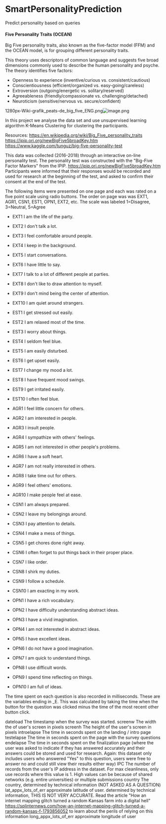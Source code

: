 # SmartPersonalityPrediction
Predict personality based on queries

#### Five Personality Traits (OCEAN)
Big Five personality traits, also known as the five-factor model (FFM) and the OCEAN model, is for grouping different personality traits.

This theory uses descriptors of common language and suggests five broad dimensions commonly used to describe the human personality and psyche. The theory identifies five factors:

* Openness to experience (inventive/curious vs. consistent/cautious)
* Conscientiousness (efficient/organized vs. easy-going/careless)
* Extroversion (outgoing/energetic vs. solitary/reserved)
* Agreeableness (friendly/compassionate vs. challenging/detached)
* Neuroticism (sensitive/nervous vs. secure/confident)

1280px-Wiki-grafik_peats-de_big_five_ENG.png![image.png](attachment:image.png)

In this project we analyse the data set and use unsupervised learning algorithm K-Means Clustering for clustering the participants.

Resources:
https://en.wikipedia.org/wiki/Big_Five_personality_traits
https://ipip.ori.org/newBigFive5broadKey.htm
https://www.kaggle.com/tunguz/big-five-personality-test


This data was collected (2016-2018) through an interactive on-line personality test.
The personality test was constructed with the "Big-Five Factor Markers" from the IPIP. https://ipip.ori.org/newBigFive5broadKey.htm
Participants were informed that their responses would be recorded and used for research at the beginning of the test, and asked to confirm their consent at the end of the test.

The following items were presented on one page and each was rated on a five point scale using radio buttons. The order on page was was EXT1, AGR1, CSN1, EST1, OPN1, EXT2, etc.
The scale was labeled 1=Disagree, 3=Neutral, 5=Agree

* EXT1  	I am the life of the party.
* EXT2	  I don't talk a lot.
* EXT3	  I feel comfortable around people.
* EXT4	  I keep in the background.
* EXT5	  I start conversations.
* EXT6	  I have little to say.
* EXT7	  I talk to a lot of different people at parties.
* EXT8	  I don't like to draw attention to myself.
* EXT9	  I don't mind being the center of attention.
* EXT10	  I am quiet around strangers.

* EST1	I get stressed out easily.
* EST2	I am relaxed most of the time.
* EST3	I worry about things.
* EST4	I seldom feel blue.
* EST5	I am easily disturbed.
* EST6	I get upset easily.
* EST7	I change my mood a lot.
* EST8	I have frequent mood swings.
* EST9	I get irritated easily.
* EST10	I often feel blue.

* AGR1	I feel little concern for others.
* AGR2	I am interested in people.
* AGR3	I insult people.
* AGR4	I sympathize with others' feelings.
* AGR5	I am not interested in other people's problems.
* AGR6	I have a soft heart.
* AGR7	I am not really interested in others.
* AGR8	I take time out for others.
* AGR9	I feel others' emotions.
* AGR10	I make people feel at ease.

* CSN1	I am always prepared.
* CSN2	I leave my belongings around.
* CSN3	I pay attention to details.
* CSN4	I make a mess of things.
* CSN5	I get chores done right away.
* CSN6	I often forget to put things back in their proper place.
* CSN7	I like order.
* CSN8	I shirk my duties.
* CSN9	I follow a schedule.
* CSN10	I am exacting in my work.

* OPN1	I have a rich vocabulary.
* OPN2	I have difficulty understanding abstract ideas.
* OPN3	I have a vivid imagination.
* OPN4	I am not interested in abstract ideas.
* OPN5	I have excellent ideas.
* OPN6	I do not have a good imagination.
* OPN7	I am quick to understand things.
* OPN8	I use difficult words.
* OPN9	I spend time reflecting on things.
* OPN10	I am full of ideas.

The time spent on each question is also recorded in milliseconds. These are the variables ending in _E. This was calculated by taking the time when the button for the question was clicked minus the time of the most recent other button click.

dateload    The timestamp when the survey was started.
screenw     The width the of user's screen in pixels
screenh     The height of the user's screen in pixels
introelapse The time in seconds spent on the landing / intro page
testelapse  The time in seconds spent on the page with the survey questions
endelapse   The time in seconds spent on the finalization page (where the user was asked to indicate if they has answered accurately and their answers could be stored and used for research. Again: this dataset only includes users who answered "Yes" to this question, users were free to answer no and could still view their results either way)
IPC         The number of records from the user's IP address in the dataset. For max cleanliness, only use records where this value is 1. High values can be because of shared networks (e.g. entire universities) or multiple submissions
country     The country, determined by technical information (NOT ASKED AS A QUESTION)
lat_appx_lots_of_err    approximate latitude of user. determined by technical information, THIS IS NOT VERY ACCURATE. Read the article "How an internet mapping glitch turned a random Kansas farm into a digital hell" https://splinternews.com/how-an-internet-mapping-glitch-turned-a-random-kansas-f-1793856052 to learn about the perils of relying on this information
long_appx_lots_of_err   approximate longitude of user
